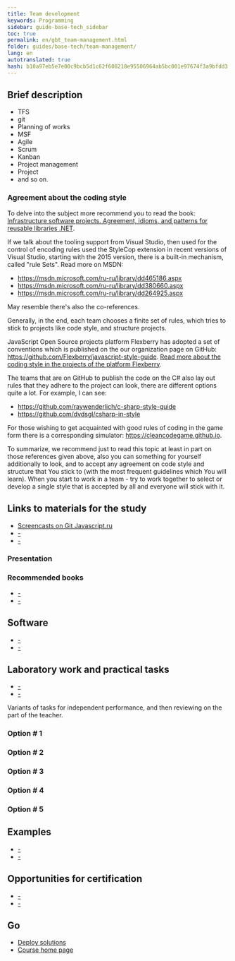 ```yaml
--- 
title: Team development 
keywords: Programming 
sidebar: guide-base-tech_sidebar 
toc: true 
permalink: en/gbt_team-management.html 
folder: guides/base-tech/team-management/ 
lang: en 
autotranslated: true 
hash: b10a97eb5e7e00c9bcb5d1c62f608218e95506964ab5bc001e97674f3a9bfdd3 
--- 
```


## Brief description 

* TFS 
* git 
* Planning of works 
* MSF 
* Agile 
* Scrum 
* Kanban 
* Project management 
* Project 
* and so on. 

### Agreement about the coding style 

To delve into the subject more recommend you to read the book: 
[Infrastructure software projects. Agreement, idioms, and patterns for reusable libraries .NET](http://www.ozon.ru/context/detail/id/5588868/). 

If we talk about the tooling support from Visual Studio, then used for the control of encoding rules used the StyleCop extension in recent versions of Visual Studio, starting with the 2015 version, there is a built-in mechanism, called "rule Sets". Read more on MSDN: 

* <https://msdn.microsoft.com/ru-ru/library/dd465186.aspx> 
* <https://msdn.microsoft.com/ru-ru/library/dd380660.aspx> 
* <https://msdn.microsoft.com/ru-ru/library/dd264925.aspx> 

May resemble there's also the co-references. 

Generally, in the end, each team chooses a finite set of rules, which tries to stick to projects like code style, and structure projects. 

JavaScript Open Source projects platform Flexberry has adopted a set of conventions which is published on the our organization page on GitHub: <https://github.com/Flexberry/javascript-style-guide>. [Read more about the coding style in the projects of the platform Flexberry](fp_code-style.html). 

The teams that are on GitHub to publish the code on the C# also lay out rules that they adhere to the project can look, there are different options quite a lot. For example, I can see: 

* <https://github.com/raywenderlich/c-sharp-style-guide> 
* <https://github.com/dvdsgl/csharp-in-style> 

For those wishing to get acquainted with good rules of coding in the game form there is a corresponding simulator: <https://cleancodegame.github.io>. 

To summarize, we recommend just to read this topic at least in part on those references given above, also you can something for yourself additionally to look, and to accept any agreement on code style and structure that You stick to (with the most frequent guidelines which You will learn). When you start to work in a team - try to work together to select or develop a single style that is accepted by all and everyone will stick with it. 

## Links to materials for the study 

* [Screencasts on Git Javascript.ru](https://learn.javascript.EN/screencast/git) 
* [-]() 
* [-]() 

### Presentation 

### Recommended books 

* [-]() 
* [-]() 

## Software 

* [-]() 
* [-]() 

## Laboratory work and practical tasks 

* [-]() 
* [-]() 

Variants of tasks for independent performance, and then reviewing on the part of the teacher. 

### Option # 1 

### Option # 2 

### Option # 3 

### Option # 4 

### Option # 5 

## Examples 

* [-]() 
* [-]() 

## Opportunities for certification 

* [-]() 
* [-]() 

## Go 

* [Deploy solutions](gbt_deployment.html) 
* [Course home page](gbt_landing-page.html) 



